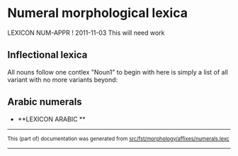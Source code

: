 

# Numeral morphological lexica 

LEXICON NUM-APPR ! 2011-11-03 This will need work

## Inflectional lexica 

All nouns follow one contlex "Noun1"
to begin with here is simply a list of all variant
with no more variants beyond:

## Arabic numerals

* **LEXICON ARABIC          ** 

* * *

<small>This (part of) documentation was generated from [src/fst/morphology/affixes/numerals.lexc](https://github.com/giellalt/lang-koi/blob/main/src/fst/morphology/affixes/numerals.lexc)</small>

---

